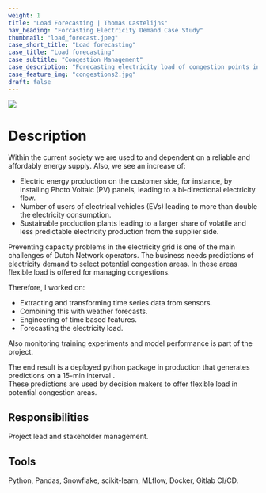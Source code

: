 ```yaml
---
weight: 1
title: "Load Forecasting | Thomas Castelijns"
nav_heading: "Forcasting Electricity Demand Case Study"
thumbnail: "load_forecast.jpeg"
case_short_title: "Load forecasting"
case_title: "Load forecasting"
case_subtitle: "Congestion Management"
case_description: "Forecasting electricity load of congestion points in the electricity grid by combining data from sensors and weather forecasts."
case_feature_img: "congestions2.jpg"
draft: false
---
```


![](/img/load_forecast.jpeg)

# Description
Within the current society we are used to and dependent on a reliable and affordably energy supply. Also, we see an increase of:
- Electric energy production on the customer side, for instance, by installing Photo Voltaic (PV) panels, leading to a bi-directional electricity flow.
- Number of users of electrical vehicles (EVs) leading to more than double the electricity consumption.
- Sustainable production plants leading to a larger share of volatile and less predictable electricity production from the supplier side.

Preventing capacity problems in the electricity grid is one of the main challenges of Dutch Network operators. 
The business needs predictions of electricity demand to select potential congestion areas. 
In these areas flexible load is offered for managing congestions.

Therefore, I worked on:

- Extracting and transforming time series data from sensors.
- Combining this with weather forecasts.
- Engineering of time based features.
- Forecasting the electricity load.

Also monitoring training experiments and model performance is part of the project. 

The end result is a deployed python package in production that generates predictions on a 15-min interval .  
These predictions are used by decision makers to offer flexible load in potential congestion areas. 

## Responsibilities
Project lead and stakeholder management.

## Tools
Python, Pandas, Snowflake, scikit-learn, MLflow, Docker, Gitlab CI/CD.